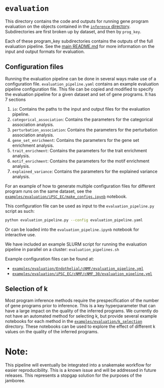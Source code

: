 # `evaluation`

This directory contains the code and outputs for running gene program evaluation on the objects contained in the [`inference` directory](../inference/). Subdirectories are first broken up by dataset, and then by `prog_key`. 

Each of these program_key subdirectories contains the outputs of the full evaluation pipeline. See the [main README.md](../../README.md) for more information on the input and output formats for evaluation.

## Configuration files
Running the evaluation pipeline can be done in several ways make use of a configuration file. `evaluation_pipeline.yaml` contains an example evaluation pipeline configuration file. This file can be copied and modified to specify the evaluation pipeline for a given dataset and set of gene programs. It has 7 sections

1. `io`: Contains the paths to the input and output files for the evaluation pipeline.
2. `categorical_association`: Contains the parameters for the categorical association analysis.
3. `perturbation_association`: Contains the parameters for the perturbation association analysis.
4. `gene_set_enrichment`: Contains the parameters for the gene set enrichment analysis.
5. `trait_enrichment`: Contains the parameters for the trait enrichment analysis.
6. `motif_enrichment`: Contains the parameters for the motif enrichment analysis.
7. `explained_variance`: Contains the parameters for the explained variance analysis.

For an example of how to generate multiple configuration files for different program runs on the same dataset, see the [`examples/evaluation/iPSC_EC/make_configs.ipynb`](/examples/evaluation/iPSC_EC/make_configs.ipynb) notebook.

This configuration file can be used as input to the `evaluation_pipeline.py` script as such:

```bash
python evaluation_pipeline.py --config evaluation_pipeline.yaml
```

Or can be loaded into the `evaluation_pipeline.ipynb` notebook for interactive use.

We have included an example SLURM script for running the evaluation pipeline in parallel on a cluster: `evaluation_pipelines.sh`

Example configuration files can be found at:
-  [`examples/evaluation/Endothelial/cNMF/evaluation_pipeline.yml`](/examples/evaluation/Endothelial/cNMF/evaluation_pipeline.yml)
-  [`examples/evaluation/iPSC_EC/cNMF/cNMF_30/evaluation_pipeline.yml`](/examples/evaluation/iPSC_EC/cNMF/cNMF_30/evaluation_pipeline.yml)
## Selection of k
Most program inference methods require the prespecification of the number of gene programs prior to inference. This is a key hyperparameter that can have a large impact on the quality of the inferred programs. We currently do not have an automated method for selecting k, but provide several example notebooks for each method in the [`examples/evaluation/k_selection`](/examples/evaluation/k_selection) directory. These notebooks can be used to explore the effect of different k values on the quality of the inferred programs.

# Note:
This pipeline will eventually be integrated into a snakemake workflow for easier reproducibility. This is a known issue and will be addressed in future releases. This represents a stopgap solution for the purposes of the jamboree.
